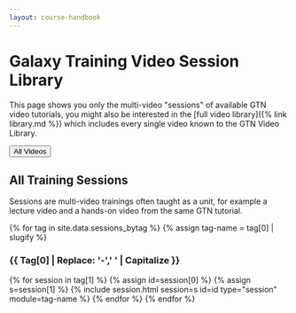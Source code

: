 ```yaml
---
layout: course-handbook
---
```


# Galaxy Training Video Session Library

This page shows you only the multi-video "sessions" of available GTN video tutorials, you might also be interested in the [full video library]({% link library.md %}) which includes every single video known to the GTN Video Library.

<a href="library"><button type="button" class="btn btn-warning">All Videos</button></a>

## All Training Sessions

Sessions are multi-video trainings often taught as a unit, for example a lecture video and a hands-on video from the same GTN tutorial.

<div class="accordion" id="accordionsessions">
{% for tag in site.data.sessions_bytag %}
  {% assign tag-name = tag[0] | slugify %}
  <h3 style="text-transform:capitalize;" id="{{ tag-name }}">{{ tag[0] | replace: '-',' ' | capitalize }}</h3>
  {% for session in tag[1] %}
  {% assign id=session[0] %}
  {% assign s=session[1] %}
  {% include session.html session=s id=id type="session" module=tag-name %}
  {% endfor %}
{% endfor %}
</div>
